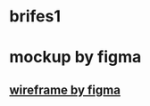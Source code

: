 # brifes1
<html>
<body>
<h1>mockup by figma</h1>

<a href="https://www.figma.com/file/yYU4puBBXbO6WMI5bjrPjv/mockup?type=design&node-id=0-1&mode=design&t=u7ZBXtxtNHuDEpCq-0">



<h2>wireframe by figma</h2>
<a href="https://www.figma.com/file/Ea32dkhiViTruJ7QR1rbUK/wireframe?type=design&node-id=0-1&mode=design&t=82QsaHiWYUgIq8Hc-0">
</body>
</html>